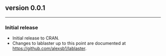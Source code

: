 ## version 0.0.1

---


### Initial release

- Initial release to CRAN.
- Changes to lablaster up to this point are documented at https://github.com/alexsb1/lablaster.

